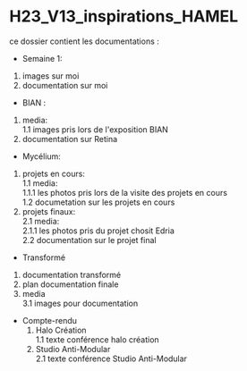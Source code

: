 # H23_V13_inspirations_HAMEL


ce dossier contient les documentations :
 * Semaine 1:
  1. images sur moi
  2. documentation sur moi
 * BIAN :
  1. media: <br>
    1.1 images pris lors de l'exposition BIAN
  2. documentation sur Retina
 * Mycélium: 
  1. projets en cours: <br>
    1.1 media: <br>
      1.1.1 les photos pris lors de la visite des projets en cours <br>
    1.2 documetation sur les projets en cours
   2. projets finaux: <br>
    2.1 media: <br>
      2.1.1 les photos pris du projet chosit Edria <br>
    2.2 documentation sur le projet final
 * Transformé
  1. documentation transformé
  2. plan documentation finale
  3. media <br>
    3.1 images pour documentation
 * Compte-rendu <br>
   1. Halo Création <br>
      1.1 texte conférence halo création <br>
   2. Studio Anti-Modular <br>
      2.1 texte conférence Studio Anti-Modular
